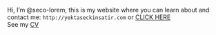 Hi, I’m @seco-lorem, this is my website where you can learn about and contact me: ```http://yektaseckinsatir.com``` or [CLICK HERE](http://yektaseckinsatir.com/)\
See my [CV](https://yektaseckinsatir.com/seckin-resume.pdf)
